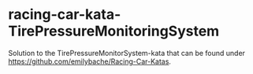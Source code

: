 # racing-car-kata-TirePressureMonitoringSystem

Solution to the TirePressureMonitorSystem-kata that can be found under https://github.com/emilybache/Racing-Car-Katas.
